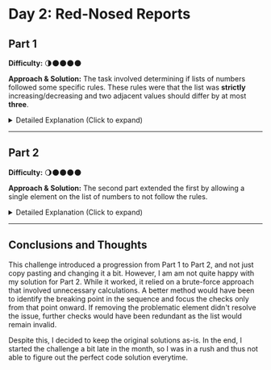# Day 2: Red-Nosed Reports

## Part 1 
**Difficulty:** 🌗🌑🌑🌑🌑

**Approach & Solution:**
The task involved determining if lists of numbers followed some specific rules. These rules were that the list was **strictly** increasing/decreasing and two adjacent values should differ by at most **three**.

<details>
<summary>Detailed Explanation (Click to expand)</summary>
Each report was processed line by line using `istringstream`. The numbers in the list were checked to ensure:

1. The sequence was either strictly increasing or strictly decreasing.
2. The absolute difference between adjacent levels was between 1 and 3.

The implementation used a `sign` variable to track the trend (increasing or decreasing). If a trend break or invalid difference was found, we stop processing the line. Then we return the amount of lines which follow the trend.
</details>

---

## Part 2
**Difficulty:** 🌖🌑🌑🌑🌑

**Approach & Solution:**
The second part extended the first by allowing a single element on the list of numbers to not follow the rules.

<details>
<summary>Detailed Explanation (Click to expand)</summary>
For each list, all possible sublists (formed by removing one value) were validated against the same rules as in Part 1. If any sublist was safe, the entire list of integers was classified as valid. This approach used a helper function to check the safety of a list with an optional skipped index. If one of the sublists is valid, then we skip checking with the other sublists.
</details>

---

## Conclusions and Thoughts
This challenge introduced a progression from Part 1 to Part 2, and not just copy pasting and changing it a bit. 
However, I am am not quite happy with my solution for Part 2. While it worked, it relied on a brute-force approach that involved unnecessary calculations. A better method would have been to identify the breaking point in the sequence and focus the checks only from that point onward. If removing the problematic element didn't resolve the issue, further checks would have been redundant as the list would remain invalid.

Despite this, I decided to keep the original solutions as-is. In the end, I started the challenge a bit late in the month, so I was in a rush and thus not able to figure out the perfect code solution everytime.
